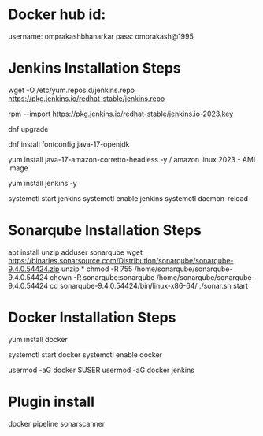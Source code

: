 
# Docker hub id:

username: omprakashbhanarkar
pass: omprakash@1995


# Jenkins Installation Steps

wget -O /etc/yum.repos.d/jenkins.repo \
    https://pkg.jenkins.io/redhat-stable/jenkins.repo
	
rpm --import https://pkg.jenkins.io/redhat-stable/jenkins.io-2023.key

dnf upgrade

dnf install fontconfig java-17-openjdk

yum install java-17-amazon-corretto-headless -y / amazon linux 2023 - AMI image

yum install jenkins -y

systemctl start jenkins
systemctl enable jenkins
systemctl daemon-reload


# Sonarqube Installation Steps

apt install unzip
adduser sonarqube
wget https://binaries.sonarsource.com/Distribution/sonarqube/sonarqube-9.4.0.54424.zip
unzip *
chmod -R 755 /home/sonarqube/sonarqube-9.4.0.54424
chown -R sonarqube:sonarqube /home/sonarqube/sonarqube-9.4.0.54424
cd sonarqube-9.4.0.54424/bin/linux-x86-64/
./sonar.sh start


# Docker Installation Steps

yum install docker

systemctl start docker
systemctl enable docker

usermod -aG docker $USER
usermod -aG docker jenkins

# Plugin install

docker pipeline
sonarscanner




